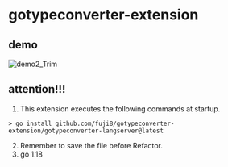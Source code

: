 # gotypeconverter-extension

## demo
![demo2_Trim](https://user-images.githubusercontent.com/40717344/180653526-8408576a-5e9f-4467-8696-df26519c53c3.gif)

## attention!!!
1. This extension executes the following commands at startup.
```shell
> go install github.com/fuji8/gotypeconverter-extension/gotypeconverter-langserver@latest
```
2. Remember to save the file before Refactor.
3. go 1.18
